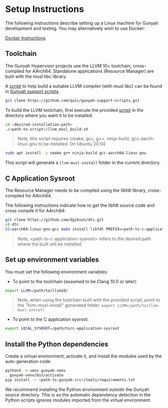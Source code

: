 # Setup Instructions

The following instructions describe setting up a Linux machine for Gunyah development and testing. You may alternatively wish to use Docker:

[Docker Instructions](docker.md)

## Toolchain
The Gunyah Hypervisor projects use the LLVM 10+ toolchain, cross-compiled for AArch64. Standalone applications (Resource Manager) are built with the musl libc library.

A [script](https://github.com/quic/gunyah-support-scripts/tree/develop/gunyah-qemu-aarch64/llvm_musl_build.sh) to help build a suitable LLVM compiler (with musl libc) can be found in [Gunyah support scripts](https://github.com/quic/gunyah-support-scripts).

```bash
git clone https://github.com/quic/gunyah-support-scripts.git
```

To build the LLVM toolchain, first execute the provided [script](https://github.com/quic/gunyah-support-scripts/tree/develop/gunyah-qemu-aarch64/llvm_musl_build.sh) in the directory where you want it to be installed.

```bash
cd <desired-installation-path>
./<path-to-script>/llvm_musl_build.sh
```

> Note, this script requires cmake, gcc, g++, ninja-build, gcc-aarch-linux-gnu to be installed.
> On Ubuntu 20.04
```bash
sudo apt install -y cmake g++ ninja-build gcc-aarch64-linux-gnu
```

This script will generate a `llvm-musl-install` folder in the current directory.

## C Application Sysroot

The Resource Manager needs to be compiled using the libfdt library, cross-compiled for AArch64.

The following instructions indicate how to get the libfdt source code and cross compile it for AArch64:

```bash
git clone https://github.com/dgibson/dtc.git
cd dtc
CC=aarch64-linux-gnu-gcc make install libfdt PREFIX=<path-to-c-application-sysroot>
```

> Note, \<path-to-c-application-sysroot\> refers to the desired path where the built will be installed.

## Set up environment variables
You must set the following environment variables:
- To point to the toolchain (assumed to be Clang 10.0 or later):
```bash
export LLVM=/path/to/llvm10/
```
> Note, when using the toolchain built with the provided script, point to the "llvm-musl-install" generated folder.
> `export LLVM=/path/to/llvm-musl-install`

- To point to the C application sysroot:
```bash
export LOCAL_SYSROOT=/path/to/c-application-sysroot
```

## Install the Python dependencies

Create a virtual environment, activate it, and install the modules used by the auto-generation code:

```bash
python3 -m venv gunyah-venv
. gunyah-venv/bin/activate
pip install -r <path-to-gunyah-src>/tools/requirements.txt
```

We recommend installing the Python environment _outside_ the Gunyah source directory. This is so the automatic dependency detection in the Python scripts ignores modules imported from the virtual environment.
